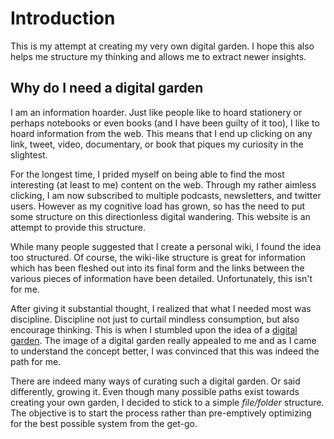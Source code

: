 

# Introduction

This is my attempt at creating my very own digital garden. I hope this also helps me structure my thinking and allows me to extract newer insights. 

## Why do I need a digital garden 

I am an information hoarder. Just like people like to hoard stationery or perhaps notebooks or even books (and I have been guilty of it too), I like to hoard information from the web. This means that I end up clicking on any link, tweet, video, documentary, or book that piques my curiosity in the slightest. 

For the longest time, I prided myself on being able to find the most interesting (at least to me) content on the web. Through my rather aimless clicking, I am now subscribed to multiple podcasts, newsletters, and twitter users. However as my cognitive load has grown, so has the need to put some structure on this directionless digital wandering. This website is an attempt to provide this structure. 

While many people suggested that I create a personal wiki, I found the idea too structured. Of course, the wiki-like structure is great for information which has been fleshed out into its final form and the links between the various pieces of information have been detailed. Unfortunately, this isn't for me. 

After giving it substantial thought, I realized that what I needed most was discipline. Discipline not just to curtail mindless consumption, but also encourage thinking. This is when I stumbled upon the idea of a [digital garden](https://tomcritchlow.com/2019/02/17/building-digital-garden/). The image of a digital garden really appealed to me and as I came to understand the concept better, I was convinced that this was indeed the path for me. 

There are indeed many ways of curating such a digital garden. Or said differently, growing it. Even though many possible paths exist towards creating your own garden, I decided to stick to a simple *file/folder* structure. The objective is to start the process rather than pre-emptively optimizing for the best possible system from the get-go. 
